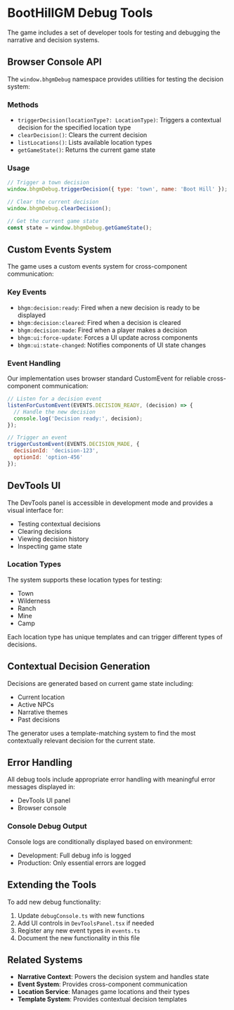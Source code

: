 # BootHillGM Debug Tools

The game includes a set of developer tools for testing and debugging the narrative and decision systems.

## Browser Console API

The `window.bhgmDebug` namespace provides utilities for testing the decision system:

### Methods

- `triggerDecision(locationType?: LocationType)`: Triggers a contextual decision for the specified location type
- `clearDecision()`: Clears the current decision
- `listLocations()`: Lists available location types
- `getGameState()`: Returns the current game state

### Usage

```javascript
// Trigger a town decision
window.bhgmDebug.triggerDecision({ type: 'town', name: 'Boot Hill' });

// Clear the current decision
window.bhgmDebug.clearDecision();

// Get the current game state
const state = window.bhgmDebug.getGameState();
```

## Custom Events System

The game uses a custom events system for cross-component communication:

### Key Events

- `bhgm:decision:ready`: Fired when a new decision is ready to be displayed
- `bhgm:decision:cleared`: Fired when a decision is cleared
- `bhgm:decision:made`: Fired when a player makes a decision
- `bhgm:ui:force-update`: Forces a UI update across components
- `bhgm:ui:state-changed`: Notifies components of UI state changes

### Event Handling

Our implementation uses browser standard CustomEvent for reliable cross-component communication:

```javascript
// Listen for a decision event
listenForCustomEvent(EVENTS.DECISION_READY, (decision) => {
  // Handle the new decision
  console.log('Decision ready:', decision);
});

// Trigger an event
triggerCustomEvent(EVENTS.DECISION_MADE, {
  decisionId: 'decision-123',
  optionId: 'option-456'
});
```

## DevTools UI

The DevTools panel is accessible in development mode and provides a visual interface for:

- Testing contextual decisions
- Clearing decisions
- Viewing decision history
- Inspecting game state

### Location Types

The system supports these location types for testing:

- Town
- Wilderness
- Ranch
- Mine
- Camp

Each location type has unique templates and can trigger different types of decisions.

## Contextual Decision Generation

Decisions are generated based on current game state including:

- Current location
- Active NPCs
- Narrative themes
- Past decisions

The generator uses a template-matching system to find the most contextually relevant decision for the current state.

## Error Handling

All debug tools include appropriate error handling with meaningful error messages displayed in:

- DevTools UI panel
- Browser console

### Console Debug Output

Console logs are conditionally displayed based on environment:

- Development: Full debug info is logged
- Production: Only essential errors are logged

## Extending the Tools

To add new debug functionality:

1. Update `debugConsole.ts` with new functions
2. Add UI controls in `DevToolsPanel.tsx` if needed
3. Register any new event types in `events.ts`
4. Document the new functionality in this file

## Related Systems

- **Narrative Context**: Powers the decision system and handles state
- **Event System**: Provides cross-component communication
- **Location Service**: Manages game locations and their types
- **Template System**: Provides contextual decision templates
